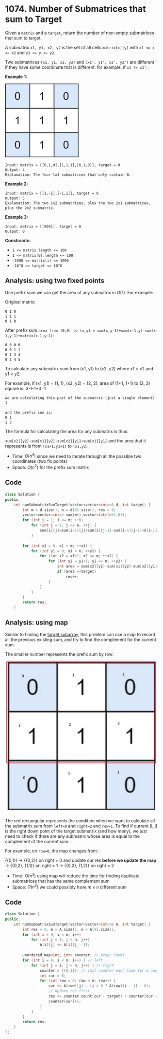 # 1074. Number of Submatrices that sum to Target

Given a `matrix` and a `target`, return the number of non-empty submatrices that sum to target.

A submatrix `x1, y1, x2, y2` is the set of all cells `matrix[x][y]` with `x1 <= x <= x2` and `y1 <= y <= y2`.

Two submatrices `(x1, y1, x2, y2)` and `(x1', y1', x2', y2')` are different if they have some coordinate that is different: for example, if `x1 != x1'`.

 

**Example 1:**

![mate1.jpg](resources/53531D9B7DBE536C8CFF31C76DB68116.jpg)



```
Input: matrix = [[0,1,0],[1,1,1],[0,1,0]], target = 0
Output: 4
Explanation: The four 1x1 submatrices that only contain 0.
```

**Example 2:**

```
Input: matrix = [[1,-1],[-1,1]], target = 0
Output: 5
Explanation: The two 1x2 submatrices, plus the two 2x1 submatrices, plus the 2x2 submatrix.
```

**Example 3:**

```
Input: matrix = [[904]], target = 0
Output: 0
```

 

**Constraints:**

- `1 <= matrix.length <= 100`
- `1 <= matrix[0].length <= 100`
- `-1000 <= matrix[i] <= 1000`
- `-10^8 <= target <= 10^8`

## Analysis: using two fixed points

Use prefix sum we can get the area of any submatrix in $O(1)$. For example:

Original matrix:

```
0 1 0
1 1 1
0 1 0
```

After prefix sum  `area from (0,0) to (x,y) = sum(x,y-1)+sum(x-1,y)-sum(x-1,y-1)+matrix(x-1,y-1)`:

```
0 0 0 0
0 0 1 1
0 1 3 4
0 1 4 5
```

To calculate any submatrix sum from (x1, y1) to (x2, y2) where x1 < x2 and y1 < y2.

For example, if (x1, y1) = (1, 1), (x2, y2) = (2, 2), area of (1+1, 1+1) to (2, 2) square is: 3-1-1+0=1

```
we are calculating this part of the submatrix (just a single element):
1

and the prefix sum is:
0 1
1 3
```

The formula for calculating the area for any submatrix is thus:

`sum[x2][y2]-sum[x1][y2]-sum[x2][y1]+sum[x1][y1]` and the area that it represents is from `(x1+1,y1+1)` to `(x2,y2)`

* Time: $O(n^4)$ since we need to iterate through all the possible two coordinates (two fix points)
* Space: $O(n^2)$ for the prefix sum matrix

## Code

```c++
class Solution {
public:
    int numSubmatrixSumTarget(vector<vector<int>>& d, int target) {
        int m = d.size(), n = d[0].size(), res = 0;
        vector<vector<int>> sum(m+1,vector<int>(n+1,0));
        for (int i = 1; i <= m; ++i)
            for (int j = 1; j <= n; ++j) {
                sum[i][j]=sum[i-1][j]+sum[i][j-1]-sum[i-1][j-1]+d[i-1][j-1];
            }

        for (int x1 = 0; x1 < m; ++x1) {
            for (int y1 = 0; y1 < n; ++y1) {
                for (int x2 = x1+1; x2 <= m; ++x2) {
                    for (int y2 = y1+1; y2 <= n; ++y2) {
                        int area = sum[x2][y2]-sum[x1][y2]-sum[x2][y1]+sum[x1][y1];
                        if (area ==target) 
                            res++;
                    }
                }
            }
        }
        return res;
    }
```

## Analysis: using map

Similar to finding the [target subarray](../0560.-Subarray-Sum-Equals-K.md), this problem can use a map to record all the previous existing sum, and try to find the complement for the current sum.

The smaller number represents the prefix sum by row:

![img](resources/1074.png)

The red rectangular represents the condition when we want to calculate all the submatrix sum from `left=0` and `right=2` and `row=1`. To find if current [i, j] is the right down point of the target submatrix (and how many), we just need to check if there are any submatrix whose area is equal to the complement of the current sum.

For example, on `row=0`, the map changes from:

{{0,1}} -> {{0,2}} on right = 0 and update our res **before we update the map** -> {{0,2}, {1,1}} on right = 1 -> {{0,2}, {1,2}} on right = 2 



* Time: $O(n^3)$ using map will reduce the time for finding duplicate submatrices that has the same complement sum
* Space: $O(n^2)$ we could possibly have $m \times n$ different sum

## Code

```c++
class Solution {
public:
    int numSubmatrixSumTarget(vector<vector<int>>& A, int target) {
        int res = 0, m = A.size(), n = A[0].size();
        for (int i = 0; i < m; i++)
            for (int j = 1; j < n; j++)
                A[i][j] += A[i][j - 1];

        unordered_map<int, int> counter; // area: count
        for (int i = 0; i < n; i++) { // left
            for (int j = i; j < n; j++) { // right
                counter = {{0,1}}; // init counter each time for a new right
                int cur = 0;
                for (int row = 0; row < m; row++) {
                    cur += A[row][j] - (i > 0 ? A[row][i - 1] : 0);
                  	// update res first
                    res += counter.count(cur - target) ? counter[cur - target] : 0;
                    counter[cur]++;
                }
            }
        }
        return res;
    }
};
```

